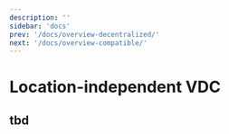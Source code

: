 ```yaml
---
description: ''
sidebar: 'docs'
prev: '/docs/overview-decentralized/'
next: '/docs/overview-compatible/'
---
```


# Location-independent VDC

## tbd